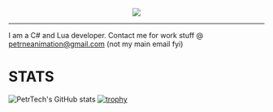 <p align="center"><img src ="[https://user-images.githubusercontent.com/55279432/174951482-9c5a3ed0-a5ce-4861-949b-bb2240828ca3.svg](https://user-images.githubusercontent.com/55279432/230847092-8dbba363-90e7-4768-93bb-ddadf35455bd.png)"></img></p>

---

I am a C# and Lua developer. Contact me for work stuff @ petrneanimation@gmail.com (not my main email fyi)

# STATS
![PetrTech's GitHub stats](https://github-readme-stats.vercel.app/api?username=PetrTech&theme=algolia&show_icons=true)
[![trophy](https://github-profile-trophy.vercel.app/?username=PetrTech&theme=algolia)](https://github.com/ryo-ma/github-profile-trophy)
